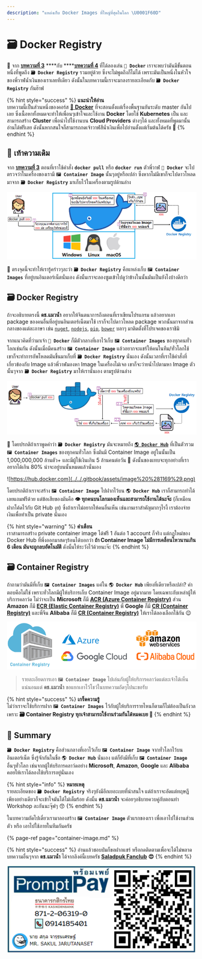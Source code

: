 ```yaml
---
description: "แหล่งเก็บ Docker Images ที่ใหญ่ที่สุดในโลก \U0001F60D"
---
```


# 🗃️ Docker Registry

🤠 จาก [**บทความที่ 3**](https://www.saladpuk.com/basic/docker-1/exercise01) ****กับ ****[**บทความที่ 4**](https://www.saladpuk.com/basic/docker-1/tools) ที่ได้ลองเล่น **`🐳 Docker`** เราจะพบว่ามันมีขั้นตอนหนึ่งที่พูดถึง **`🗃️ Docker Registry`** รวมอยู่ด้วย ซึ่งจะไม่พูดถึงก็ไม่ได้ เพราะมันเป็นหนึ่งในหัวใจของพี่วาฬน้ำเงินของเราเลยทีเดียว ดังนั้นในบทความนี้เราจะมาลงรายละเอียดกับ **`🗃️ Docker Registry`** กันฮ๊าฟ

{% hint style="success" %}
**แนะนำให้อ่าน**  
บทความนี้เป็นส่วนหนึ่งของคอร์ส [🐳 **Docker**](https://www.saladpuk.com/basic/docker-1) ที่จะสอนตั้งแต่เรื่องพื้นฐานยันระดับ master กันไปเลย ซึ่งเนื้อหาทั้งหมดจะทำให้เพื่อนๆเข้าใจและใช้งาน **Docker** โดยใช้ **Kubernetes** เป็น และสามารถสร้าง **Cluster** เพื่อนำไปใช้งานบน **Cloud Providers** ต่างๆได้ และทั้งหมดที่พูดมานั้นอ่านได้ฟรีเลย ดังนั้นหากสนใจก็สามารถกดเจ้าวาฬสีน้ำเงินเพื่อไปอ่านตั้งแต่เริ่มต้นได้ครัช 🤠
{% endhint %}

## 🚨 เท้าความเดิม

จาก [**บทความที่ 3**](https://www.saladpuk.com/basic/docker-1/exercise01#docker-pull) ตอนที่เราใช้คำสั่ง **`docker pull`** หรือ **`docker run`** ตัวพี่วาฬ **`🐳 Docker`** จะไปตรวจว่าในเครื่องของเรามี **`🖼️ Container Image`** นั้นๆอยู่หรือเปล่า ซึ่งหากไม่มีเขาก็จะไปดาวโหลดมาจาก **`🗃️ Docker Registry`** มาเก็บไว้ในเครื่องตามรูปด้านล่าง

![](../../.gitbook/assets/image%20%281137%29.png)

🤠 ตรงจุดนี้จะทำให้เรารู้คร่าวๆละว่า **`🗃️ Docker Registry`** คือแหล่งเก็บ **`🖼️ Container Images`** ที่อยู่บนอินเตอร์เน็ตนั่นเอง ดังนั้นเราจะลองซูมเข้าไปดูว่าข้างในนั้นมันเป็นยังไงบ้างดีกว่า

## 🗃️ Docker Registry

ถ้าจะอธิบายตรงนี้ **ดช.แมวน้ำ** อยากให้จินตนาการถึงตอนที่เราเขียนโปรแกรม แล้วอยากเอา package ของคนอื่นที่อยู่บนอินเตอร์เน็ตมาใช้ เราก็จะไปดาวโหลด package พวกนั้นมาจากส่วนกลางของแต่ละภาษา เช่น [`nuget`](https://www.nuget.org/), [`nodejs`](https://nodejs.org/), [`pip`](https://pypi.org/), [`bower`](https://bower.io/) บลาๆ มาติดตั้งที่โปรเจคของเราชิมิ

จากแนวคิดที่ว่ามาเจ้า **`🐳 Docker`** ก็มีตัวกลางที่เอาไว้เก็บ **`🖼️ Container Images`** ของทุกคนทั่วโลกเช่นกัน ดังนั้นเมื่อมีคนสร้าง **`🖼️ Container Image`** แล้วอยากจะแชร์ให้คนในทีม/ทั่วโลกใช้ เขาก็จะทำการอัพโหลดมันขึ้นมาเก็บที่ **`🗃️ Docker Registry`** นั่นเอง ดังนั้นเวลาที่เราใช้คำสั่งที่เกี่ยวข้องกับ Image แล้วพี่วาฬมองหา Image ในเครื่องไม่เจอ เขาก็จะว่ายน้ำไปตามหา Image ตัวนั้นๆจาก **`🗃️ Docker Registry`** มาให้เรานั่นเอง ตามรูปด้านล่าง

![](../../.gitbook/assets/image%20%281170%29.png)

🤠 โดยปรกติถ้าเราพูดคำว่า **`🗃️ Docker Registry`** มันจะหมายถึง [**`🌎 Docker Hub`**](https://hub.docker.com/) ที่เป็นตัวรวม **`🖼️ Container Images`** ของทุกคนทั่วโลก ซึ่งมันมี Container Image อยู่ในนั้นเป็น 1,000,000,000 ล้านตัว+ และมีผู้ใช้เงินเกิน 5 ล้านคนต่อวัน 🤯 ดังนั้นของแทบจะทุกอย่างที่เราอยากได้เกิน 80% น่าจะอยู่บนนั้นหมดแล้วนั่นเอง

![https://hub.docker.com](../../.gitbook/assets/image%20%281169%29.png)

โดยปรกติถ้าเราจะสร้าง **`🖼️ Container Image`** ไปฝากไว้บน **`🌎 Docker Hub`** เราก็สามารถทำได้เลยแถมฟรีด้วย แต่ข้อเสียของมันคือ **👁️ ทุกคนบนโลกมองเห็นและสามารถใช้งานได้นะจ๊ะ** \(ก็เหมือนฝากโค้ดไว้กับ Git Hub งุย\) ซึ่งถ้าเราไม่อยากให้คนอื่นเห็น เช่นงานเราสำคัญมากๆไรงี้ เราต้องจ่ายเงินเพื่อทำเป็น private นั่นเอง

{% hint style="warning" %}
**คำเตือน**  
เราสามารถสร้าง private container image ได้ฟรี 1 อันต่อ 1 account ก็จริง แต่กฎใหม่ของ Docker Hub ที่พึ่งออกมาสดๆร้อนได้บอกว่า **ถ้า Container Image ไม่มีการเคลื่อนไหวนานเกิน 6 เดือน มันจะถูกลบอัตโนมัติ** ดังนั้นให้ระวังไว้ด้วยนะจ๊ะ
{% endhint %}

## 🗃️ Container Registry

ถ้าถามว่ามันมีที่เก็บ **`🖼️ Container Images`** แค่ใน **`🌎 Docker Hub`** เพียงที่เดียวหรือเปล่า? คำตอบคือไม่ใช่ เพราะทั่วโลกมีผู้ให้บริการเก็บ Container Image อยู่มากมาย โดยเฉพาะกับเหล่าผู้ให้บริการคลาว์ด ไม่ว่าจะเป็น **Microsoft** ก็มี [**ACR \(Azure Container Registry\)**](https://azure.microsoft.com/en-us/services/container-registry/) ส่วน **Amazon** ก็มี [**ECR \(Elastic Container Registry\)**](https://aws.amazon.com/ecr/) พี่ **Google** ก็มี [**CR \(Container Registry\)**](https://cloud.google.com/container-registry) และพี่จีน **Alibaba** ก็มี [**CR \(Container Registry\)**](https://www.alibabacloud.com/product/container-registry) ให้เราได้ลองเลือกใช้กัน 😉

![](../../.gitbook/assets/image%20%281168%29.png)

> รายละเอียดการเอา **`🖼️ Container Image`** ไปเล่นกับผู้ให้บริการคลาว์ดแต่ละเจ้าได้เห็นแน่นอนแต่ **ดช.แมวน้ำ** ขอแยกเอาไว้โชว์ในบทความถัดๆไปนะขอรับ

{% hint style="success" %}
**เกร็ดความรู้**  
ไม่ว่าเราจะใช้บริการฝาก **`🖼️ Container Images`** ไว้กับผู้ให้บริการรายไหนก็ตามก็ไม่ต้องเป็นกังวล เพราะ **🗃️ Container Registry ทุกเจ้าสามารถใช้งานร่วมกันได้หมดเบย 💖**
{% endhint %}

## 🎯 Summary

**`🗃️ Docker Registry`** คือส่วนกลางที่เอาไว้เก็บ **`🖼️ Container Image`** จากทั่วโลกไว้บนอินเตอร์เน็ต ซึ่งรู้จักกันในชื่อ **`🌎 Docker Hub`** นั่นเอง แต่ก็ยังมีที่เก็บ **`🖼️ Container Image`** อื่นๆทั่วโลก เช่นจากผู้ให้บริการคลาว์ดอย่าง **Microsoft**, **Amazon**, **Google** และ **Alibaba** คอยให้เราได้ลองใช้บริการอยู่นั่นเอง

{% hint style="info" %}
**หมายเหตุ**  
รายละเอียดของ **`🗃️ Docker Registry`** จริงๆยังมีอีกเยอะเบยที่น่าสนใจ แต่ถ้าเราจะอัดแต่ทฤษฎีเพียงอย่างเดียวก็จะเข้าใจมันได้ไม่เต็มร้อย ดังนั้น **ดช.แมวน้ำ** จะค่อยๆอธิบายควบคู่กับตอนทำ Workshop ละกันนะจุ๊ฟๆ 😙
{% endhint %}

ในบทความถัดไปเดี๋ยวเรามาลองสร้าง **`🖼️ Container Image`** ตัวแรกของเรา เพื่อเอาไปใช้งานส่วนตัว หรือ เอาไปใช้ภายในทีมกันครัช

{% page-ref page="container-image.md" %}

{% hint style="success" %}
อ่านแล้วชอบป๋มก็ขอฝากแชร์ หรือกดติดตามเพื่อจะได้ไม่พลาดบทความอื่นๆจาก **ดช.แมวน้ำ** ได้จากลิงค์นี้เบยครัช [**Saladpuk Fanclub**](https://www.facebook.com/mr.saladpuk/?modal=admin_todo_tour) **😍**
{% endhint %}

![&#xE0A;&#xE48;&#xE2D;&#xE07;&#xE17;&#xE32;&#xE07;&#xE2A;&#xE19;&#xE31;&#xE1A;&#xE2A;&#xE19;&#xE38;&#xE19;&#xE04;&#xE48;&#xE32;&#xE2D;&#xE32;&#xE2B;&#xE32;&#xE23;&#xE41;&#xE21;&#xE27;&#xE19;&#xE49;&#xE33;&#xE01;&#xE31;&#xE4A;&#xE1F; &#x1F618;](../../.gitbook/assets/promptpay.png)

